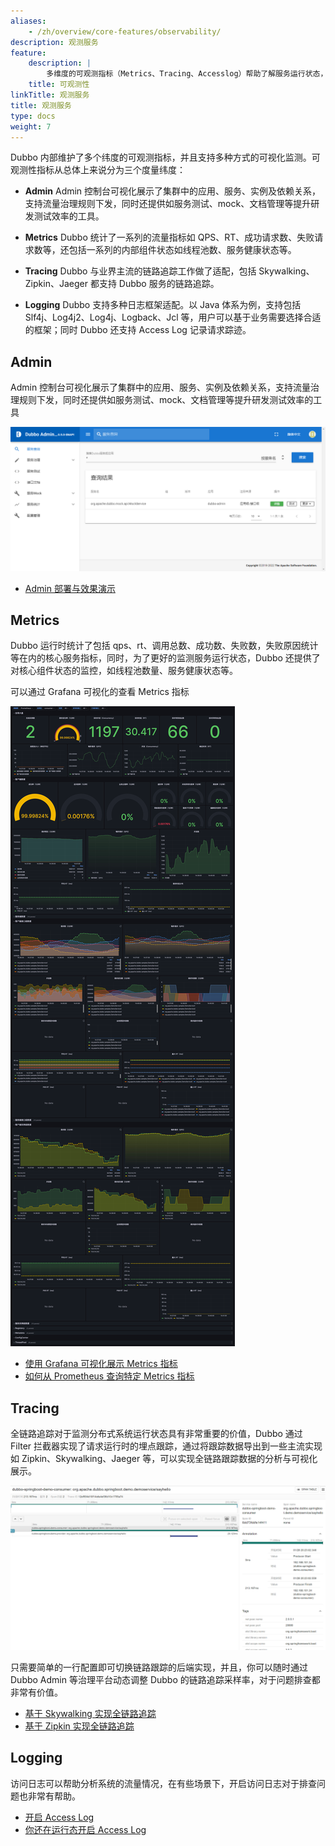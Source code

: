 ```yaml
---
aliases:
    - /zh/overview/core-features/observability/
description: 观测服务
feature:
    description: |
        多维度的可观测指标（Metrics、Tracing、Accesslog）帮助了解服务运行状态，Admin 控制台、Grafana 等帮助实现数据指标可视化展示。
    title: 可观测性
linkTitle: 观测服务
title: 观测服务
type: docs
weight: 7
---
```




Dubbo 内部维护了多个纬度的可观测指标，并且支持多种方式的可视化监测。可观测性指标从总体上来说分为三个度量纬度：

* **Admin** Admin 控制台可视化展示了集群中的应用、服务、实例及依赖关系，支持流量治理规则下发，同时还提供如服务测试、mock、文档管理等提升研发测试效率的工具。

* **Metrics** Dubbo 统计了一系列的流量指标如 QPS、RT、成功请求数、失败请求数等，还包括一系列的内部组件状态如线程池数、服务健康状态等。

* **Tracing** Dubbo 与业界主流的链路追踪工作做了适配，包括 Skywalking、Zipkin、Jaeger 都支持 Dubbo 服务的链路追踪。

* **Logging** Dubbo 支持多种日志框架适配。以 Java 体系为例，支持包括 Slf4j、Log4j2、Log4j、Logback、Jcl 等，用户可以基于业务需要选择合适的框架；同时 Dubbo 还支持 Access Log 记录请求踪迹。

## Admin
Admin 控制台可视化展示了集群中的应用、服务、实例及依赖关系，支持流量治理规则下发，同时还提供如服务测试、mock、文档管理等提升研发测试效率的工具

![Admin 效果图](/imgs/v3/feature/observability/admin.jpg)

* [Admin 部署与效果演示](../../tasks/observability/admin/)

## Metrics
Dubbo 运行时统计了包括 qps、rt、调用总数、成功数、失败数，失败原因统计等在内的核心服务指标，同时，为了更好的监测服务运行状态，Dubbo 还提供了对核心组件状态的监控，如线程池数量、服务健康状态等。

可以通过 Grafana 可视化的查看 Metrics 指标

![Grafana 效果图](/imgs/v3/feature/observability/provider-stat.png)

* [使用 Grafana 可视化展示 Metrics 指标](../../tasks/observability/grafana/)
* [如何从 Prometheus 查询特定 Metrics 指标](../../tasks/observability/prometheus/)

## Tracing
全链路追踪对于监测分布式系统运行状态具有非常重要的价值，Dubbo 通过 Filter 拦截器实现了请求运行时的埋点跟踪，通过将跟踪数据导出到一些主流实现如 Zipkin、Skywalking、Jaeger 等，可以实现全链路跟踪数据的分析与可视化展示。

![Tracing 效果图](/imgs/v3/feature/observability/tracing.png)

只需要简单的一行配置即可切换链路跟踪的后端实现，并且，你可以随时通过 Dubbo Admin 等治理平台动态调整 Dubbo 的链路追踪采样率，对于问题排查都非常有价值。

* [基于 Skywalking 实现全链路追踪](../../tasks/observability/tracing/skywalking/)
* [基于 Zipkin 实现全链路追踪](../../tasks/observability/tracing/zipkin/)

## Logging
访问日志可以帮助分析系统的流量情况，在有些场景下，开启访问日志对于排查问题也非常有帮助。

* [开启 Access Log](../../mannual/java-sdk/advanced-features-and-usage/service/accesslog/)
* [你还在运行态开启 Access Log](../../tasks/traffic-management/accesslog/)
